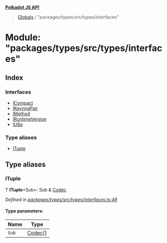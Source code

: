 **[Polkadot JS API](../README.md)**

> [Globals](../globals.md) / "packages/types/src/types/interfaces"

# Module: "packages/types/src/types/interfaces"

## Index

### Interfaces

* [ICompact](../interfaces/_packages_types_src_types_interfaces_.icompact.md)
* [IKeyringPair](../interfaces/_packages_types_src_types_interfaces_.ikeyringpair.md)
* [IMethod](../interfaces/_packages_types_src_types_interfaces_.imethod.md)
* [IRuntimeVersion](../interfaces/_packages_types_src_types_interfaces_.iruntimeversion.md)
* [IU8a](../interfaces/_packages_types_src_types_interfaces_.iu8a.md)

### Type aliases

* [ITuple](_packages_types_src_types_interfaces_.md#ituple)

## Type aliases

### ITuple

Ƭ  **ITuple**\<Sub>: Sub & [Codec](../interfaces/_packages_types_src_types_codec_.codec.md)

*Defined in [packages/types/src/types/interfaces.ts:49](https://github.com/polkadot-js/api/blob/d13e58fb3/packages/types/src/types/interfaces.ts#L49)*

#### Type parameters:

Name | Type |
------ | ------ |
`Sub` | [Codec](../interfaces/_packages_types_src_types_codec_.codec.md)[] |
